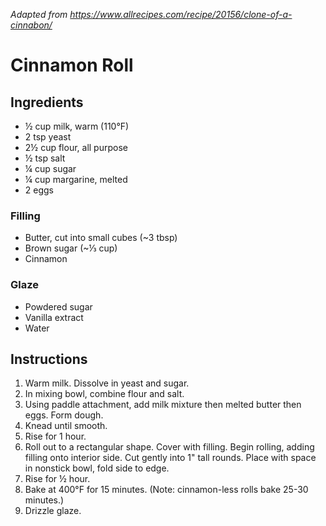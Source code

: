 *Adapted from https://www.allrecipes.com/recipe/20156/clone-of-a-cinnabon/*

# Cinnamon Roll

## Ingredients
 - ½ cup milk, warm (110°F)
 - 2 tsp yeast
 - 2½ cup flour, all purpose
 - ½ tsp salt
 - ¼ cup sugar
 - ¼ cup margarine, melted
 - 2 eggs

### Filling
 - Butter, cut into small cubes (~3 tbsp)
 - Brown sugar (~⅓ cup)
 - Cinnamon

### Glaze
 - Powdered sugar
 - Vanilla extract
 - Water

## Instructions

 1. Warm milk. Dissolve in yeast and sugar.
 2. In mixing bowl, combine flour and salt.
 3. Using paddle attachment, add milk mixture then melted butter then eggs. Form dough.
 4. Knead until smooth.
 5. Rise for 1 hour.
 6. Roll out to a rectangular shape. Cover with filling. Begin rolling, adding filling onto interior side. Cut gently into 1" tall rounds. Place with space in nonstick bowl, fold side to edge.
 7. Rise for ½ hour.
 8. Bake at 400°F for 15 minutes. (Note: cinnamon-less rolls bake 25-30 minutes.)
 9. Drizzle glaze.

